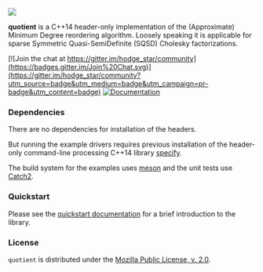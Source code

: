 ![](./images/gabriel-50pct.svg)

**quotient** is a C++14 header-only implementation of the (Approximate)
Minimum Degree reordering algorithm. Loosely speaking it is applicable for
sparse Symmetric Quasi-SemiDefinite (SQSD) Cholesky factorizations.

[![Join the chat at https://gitter.im/hodge_star/community](https://badges.gitter.im/Join%20Chat.svg)](https://gitter.im/hodge_star/community?utm_source=badge&utm_medium=badge&utm_campaign=pr-badge&utm_content=badge)
[![Documentation](https://readthedocs.org/projects/quotient/badge/?version=latest)](https://hodgestar.com/quotient/docs/master/)

### Dependencies
There are no dependencies for installation of the headers.

But running the example drivers requires previous installation of the
header-only command-line processing C++14 library
[specify](https://gitlab.com/hodge_star/specify).

The build system for the examples uses [meson](http://mesonbuild.com) and
the unit tests use [Catch2](https://github.com/catchorg/Catch2).

### Quickstart
Please see the
[quickstart documentation](https://hodgestar.com/quotient/docs/master/quickstart.html)
for a brief introduction to the library.

### License
`quotient` is distributed under the
[Mozilla Public License, v. 2.0](https://www.mozilla.org/media/MPL/2.0/index.815ca599c9df.txt).
